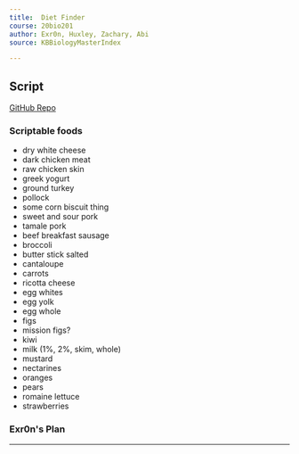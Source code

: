 ```yaml
---
title:  Diet Finder
course: 20bio201
author: Exr0n, Huxley, Zachary, Abi
source: KBBiologyMasterIndex

---
```


## Script
[GitHub Repo](https://github.com/SkoolNotes/diet-finder8000superplus)

### Scriptable foods
- dry white cheese
- dark chicken meat
- raw chicken skin
- greek yogurt
- ground turkey
- pollock
- some corn biscuit thing
- sweet and sour pork
- tamale pork
- beef breakfast sausage
- broccoli
- butter stick salted
- cantaloupe
- carrots
- ricotta cheese
- egg whites
- egg yolk
- egg whole
- figs
- mission figs?
- kiwi
- milk (1%, 2%, skim, whole)
- mustard
- nectarines
- oranges
- pears
- romaine lettuce
- strawberries

### Exr0n's Plan

---
